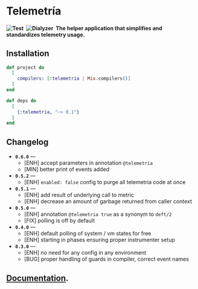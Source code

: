 # Telemetría

#### ![Test](https://github.com/am-kantox/telemetria/workflows/Test/badge.svg)  ![Dialyzer](https://github.com/am-kantox/telemetria/workflows/Dialyzer/badge.svg)  The helper application that simplifies and standardizes telemetry usage.

## Installation

```elixir
def project do
  [
    compilers: [:telemetria | Mix.compilers()]
  ]
end

def deps do
  [
    {:telemetria, "~> 0.1"}
  ]
end
```

## Changelog

* **`0.6.0`** —
  * [ENH] accept parameters in annotation `@telemetria`
  * [MIN] better print of events added
* **`0.5.2`** —
  * [ENH] `enabled: false` config to purge all telemetria code at once
* **`0.5.1`** —
  * [ENH] add result of underlying call to metric
  * [ENH] decrease an amount of garbage returned from caller context
* **`0.5.0`** —
  * [ENH] annotation `@telemetria true` as a synonym to `deft/2`
  * [FIX] polling is off by default
* **`0.4.0`** —
  * [ENH] default polling of system / vm states for free
  * [ENH] starting in phases ensuring proper instrumenter setup
* **`0.3.0`** —
  * [ENH] no need for any config in any environment
  * [BUG] proper handling of guards in compiler, correct event names

## [Documentation](https://hexdocs.pm/telemetria).

